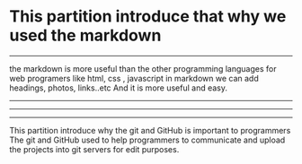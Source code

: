 # This partition introduce that why we used the markdown #




****


 the markdown is more useful than the other programming languages for web programers like html, css , javascript in markdown we can add headings, photos, links..etc
And it is more useful and easy.


****
********




******


This partition introduce why the git and GitHub is important to programmers 
The git and GitHub used to help programmers to communicate and upload the projects into git servers for edit purposes.
